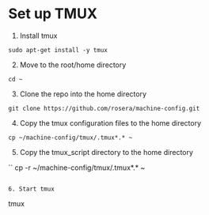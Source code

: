 # Set up TMUX

1. Install tmux
```
sudo apt-get install -y tmux
```

2. Move to the root/home directory
```
cd ~
```

3. Clone the repo into the home directory
```
git clone https://github.com/rosera/machine-config.git
```

4. Copy the tmux configuration files to the home directory

```
cp ~/machine-config/tmux/.tmux*.* ~
```

5. Copy the tmux_script directory to the home directory

 ``
cp -r ~/machine-config/tmux/.tmux*.* ~
```

6. Start tmux
```
tmux
```
